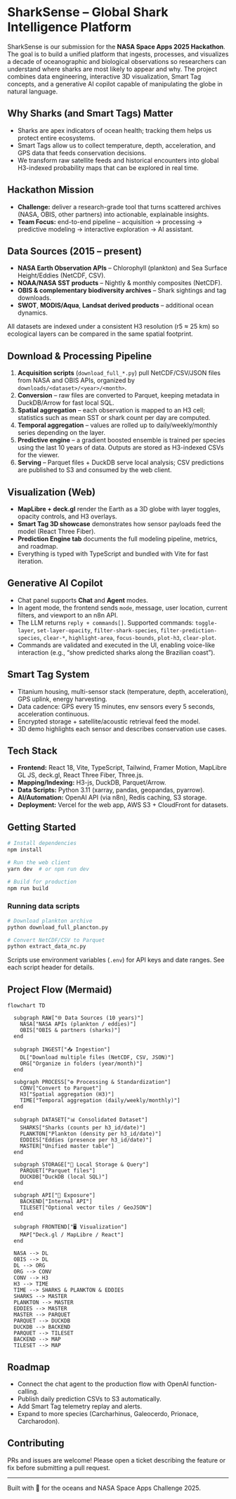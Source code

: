 # SharkSense – Global Shark Intelligence Platform

SharkSense is our submission for the **NASA Space Apps 2025 Hackathon**. The goal is to build a unified platform that ingests, processes, and visualizes a decade of oceanographic and biological observations so researchers can understand where sharks are most likely to appear and why. The project combines data engineering, interactive 3D visualization, Smart Tag concepts, and a generative AI copilot capable of manipulating the globe in natural language.

## Why Sharks (and Smart Tags) Matter

- Sharks are apex indicators of ocean health; tracking them helps us protect entire ecosystems.
- Smart Tags allow us to collect temperature, depth, acceleration, and GPS data that feeds conservation decisions.
- We transform raw satellite feeds and historical encounters into global H3-indexed probability maps that can be explored in real time.

## Hackathon Mission

- **Challenge:** deliver a research-grade tool that turns scattered archives (NASA, OBIS, other partners) into actionable, explainable insights.
- **Team Focus:** end-to-end pipeline – acquisition → processing → predictive modeling → interactive exploration → AI assistant.

## Data Sources (2015 – present)

- **NASA Earth Observation APIs** – Chlorophyll (plankton) and Sea Surface Height/Eddies (NetCDF, CSV).
- **NOAA/NASA SST products** – Nightly & monthly composites (NetCDF).
- **OBIS & complementary biodiversity archives** – Shark sightings and tag downloads.
- **SWOT**, **MODIS/Aqua**, **Landsat derived products** – additional ocean dynamics.

All datasets are indexed under a consistent H3 resolution (r5 ≈ 25 km) so ecological layers can be compared in the same spatial footprint.

## Download & Processing Pipeline

1. **Acquisition scripts** (`download_full_*.py`) pull NetCDF/CSV/JSON files from NASA and OBIS APIs, organized by `downloads/<dataset>/<year>/<month>`.
2. **Conversion** – raw files are converted to Parquet, keeping metadata in DuckDB/Arrow for fast local SQL.
3. **Spatial aggregation** – each observation is mapped to an H3 cell; statistics such as mean SST or shark count per day are computed.
4. **Temporal aggregation** – values are rolled up to daily/weekly/monthly series depending on the layer.
5. **Predictive engine** – a gradient boosted ensemble is trained per species using the last 10 years of data. Outputs are stored as H3-indexed CSVs for the viewer.
6. **Serving** – Parquet files + DuckDB serve local analysis; CSV predictions are published to S3 and consumed by the web client.

## Visualization (Web)

- **MapLibre + deck.gl** render the Earth as a 3D globe with layer toggles, opacity controls, and H3 overlays.
- **Smart Tag 3D showcase** demonstrates how sensor payloads feed the model (React Three Fiber).
- **Prediction Engine tab** documents the full modeling pipeline, metrics, and roadmap.
- Everything is typed with TypeScript and bundled with Vite for fast iteration.

## Generative AI Copilot

- Chat panel supports **Chat** and **Agent** modes.
- In agent mode, the frontend sends `mode`, message, user location, current filters, and viewport to an n8n API.
- The LLM returns `reply + commands[]`. Supported commands: `toggle-layer`, `set-layer-opacity`, `filter-shark-species`, `filter-prediction-species`, `clear-*`, `highlight-area`, `focus-bounds`, `plot-h3`, `clear-plot`.
- Commands are validated and executed in the UI, enabling voice-like interaction (e.g., “show predicted sharks along the Brazilian coast”).

## Smart Tag System

- Titanium housing, multi-sensor stack (temperature, depth, acceleration), GPS uplink, energy harvesting.
- Data cadence: GPS every 15 minutes, env sensors every 5 seconds, acceleration continuous.
- Encrypted storage + satellite/acoustic retrieval feed the model.
- 3D demo highlights each sensor and describes conservation use cases.

## Tech Stack

- **Frontend:** React 18, Vite, TypeScript, Tailwind, Framer Motion, MapLibre GL JS, deck.gl, React Three Fiber, Three.js.
- **Mapping/Indexing:** H3-js, DuckDB, Parquet/Arrow.
- **Data Scripts:** Python 3.11 (xarray, pandas, geopandas, pyarrow).
- **AI/Automation:** OpenAI API (via n8n), Redis caching, S3 storage.
- **Deployment:** Vercel for the web app, AWS S3 + CloudFront for datasets.

## Getting Started

```bash
# Install dependencies
npm install

# Run the web client
yarn dev  # or npm run dev

# Build for production
npm run build
```

### Running data scripts

```bash
# Download plankton archive
python download_full_plancton.py

# Convert NetCDF/CSV to Parquet
python extract_data_nc.py
```

Scripts use environment variables (`.env`) for API keys and date ranges. See each script header for details.

## Project Flow (Mermaid)

```mermaid
flowchart TD

  subgraph RAW["🌐 Data Sources (10 years)"]
    NASA["NASA APIs (plankton / eddies)"]
    OBIS["OBIS & partners (sharks)"]
  end

  subgraph INGEST["📥 Ingestion"]
    DL["Download multiple files (NetCDF, CSV, JSON)"]
    ORG["Organize in folders (year/month)"]
  end

  subgraph PROCESS["⚙️ Processing & Standardization"]
    CONV["Convert to Parquet"]
    H3["Spatial aggregation (H3)"]
    TIME["Temporal aggregation (daily/weekly/monthly)"]
  end

  subgraph DATASET["📊 Consolidated Dataset"]
    SHARKS["Sharks (counts per h3_id/date)"]
    PLANKTON["Plankton (density per h3_id/date)"]
    EDDIES["Eddies (presence per h3_id/date)"]
    MASTER["Unified master table"]
  end

  subgraph STORAGE["💾 Local Storage & Query"]
    PARQUET["Parquet files"]
    DUCKDB["DuckDB (local SQL)"]
  end

  subgraph API["🚀 Exposure"]
    BACKEND["Internal API"]
    TILESET["Optional vector tiles / GeoJSON"]
  end

  subgraph FRONTEND["🖥️ Visualization"]
    MAP["Deck.gl / MapLibre / React"]
  end

  NASA --> DL
  OBIS --> DL
  DL --> ORG
  ORG --> CONV
  CONV --> H3
  H3 --> TIME
  TIME --> SHARKS & PLANKTON & EDDIES
  SHARKS --> MASTER
  PLANKTON --> MASTER
  EDDIES --> MASTER
  MASTER --> PARQUET
  PARQUET --> DUCKDB
  DUCKDB --> BACKEND
  PARQUET --> TILESET
  BACKEND --> MAP
  TILESET --> MAP
```

## Roadmap

- Connect the chat agent to the production flow with OpenAI function-calling.
- Publish daily prediction CSVs to S3 automatically.
- Add Smart Tag telemetry replay and alerts.
- Expand to more species (Carcharhinus, Galeocerdo, Prionace, Carcharodon).

## Contributing

PRs and issues are welcome! Please open a ticket describing the feature or fix before submitting a pull request.

---

Built with 💙 for the oceans and NASA Space Apps Challenge 2025.
